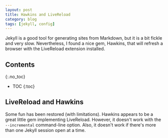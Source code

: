 ```yaml
---
layout: post
title: Hawkins and LiveReload
category: blog
tags: [jekyll, config]
---
```

Jekyll is a good tool for generating sites from Markdown, but it is a bit fickle and very slow. Nevertheless, I found a nice gem, Hawkins, that will refresh a browser with the LiveReload extension installed.

<!--more-->

## Contents
{:.no_toc}

- TOC
{:toc}

## LiveReload and Hawkins
Some fun has been restored (with limitations). Hawkins appears to be a great little gem implementing LiveReload. However, it doesn't work with the `--incremental` command-line option. Also, it doesn't work if there's more than one Jekyll session open at a time.
